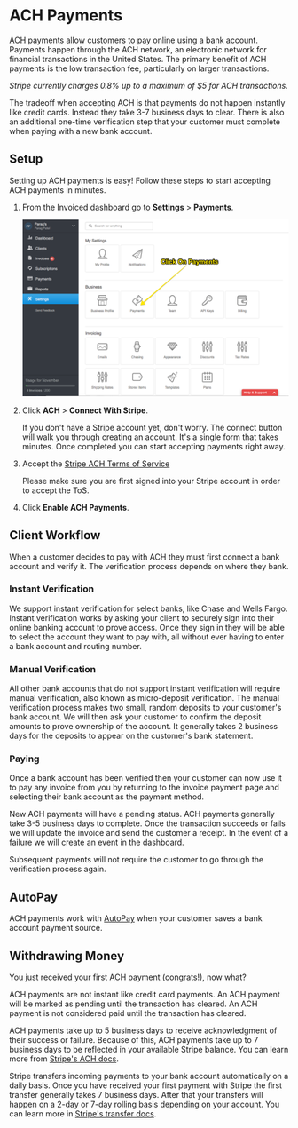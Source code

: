 # ACH Payments

[ACH](https://en.wikipedia.org/wiki/Automated_Clearing_House) payments allow customers to pay online using a bank account. Payments happen through the ACH network, an electronic network for financial transactions in the United States. The primary benefit of ACH payments is the low transaction fee, particularly on larger transactions.

*Stripe currently charges *0.8%* up to a maximum of *$5* for ACH transactions.*

The tradeoff when accepting ACH is that payments do not happen instantly like credit cards. Instead they take 3-7 business days to clear. There is also an additional one-time verification step that your customer must complete when paying with a new bank account.

## Setup

Setting up ACH payments is easy! Follow these steps to start accepting ACH payments in minutes.

1. From the Invoiced dashboard go to **Settings** > **Payments**.

   [![Online Payments](../img/invoice-online-payments.png)](../img/invoice-online-payments.png)

2. Click **ACH** > **Connect With Stripe**.

   If you don't have a Stripe account yet, don't worry. The connect button will walk you through creating an account. It's a single form that takes minutes. Once completed you can start accepting payments right away.

3. Accept the [Stripe ACH Terms of Service](https://stripe.com/docs/ach)

   Please make sure you are first signed into your Stripe account in order to accept the ToS. 

4. Click **Enable ACH Payments**.

## Client Workflow

When a customer decides to pay with ACH they must first connect a bank account and verify it. The verification process depends on where they bank.

### Instant Verification

We support instant verification for select banks, like Chase and Wells Fargo. Instant verification works by asking your client to securely sign into their online banking account to prove access. Once they sign in they will be able to select the account they want to pay with, all without ever having to enter a bank account and routing number.

### Manual Verification

All other bank accounts that do not support instant verification will require manual verification, also known as micro-deposit verification. The manual verification process makes two small, random deposits to your customer's bank account. We will then ask your customer to confirm the deposit amounts to prove ownership of the account. It generally takes 2 business days for the deposits to appear on the customer's bank statement.

### Paying

Once a bank account has been verified then your customer can now use it to pay any invoice from you by returning to the invoice payment page and selecting their bank account as the payment method.

New ACH payments will have a pending status. ACH payments generally take 3-5 business days to complete. Once the transaction succeeds or fails we will update the invoice and send the customer a receipt. In the event of a failure we will create an event in the dashboard.

Subsequent payments will not require the customer to go through the verification process again.

## AutoPay

ACH payments work with [AutoPay](/docs/guides/autopay) when your customer saves a bank account payment source.

## Withdrawing Money

You just received your first ACH payment (congrats!), now what?

ACH payments are not instant like credit card payments. An ACH payment will be marked as pending until the transaction has cleared. An ACH payment is not considered paid until the transaction has cleared.

ACH payments take up to 5 business days to receive acknowledgment of their success or failure. Because of this, ACH payments take up to 7 business days to be reflected in your available Stripe balance. You can learn more from [Stripe's ACH docs](https://stripe.com/docs/ach).

Stripe transfers incoming payments to your bank account automatically on a daily basis. Once you have received your first payment with Stripe the first transfer generally takes 7 business days. After that your transfers will happen on a 2-day or 7-day rolling basis depending on your account. You can learn more in [Stripe's transfer docs](https://stripe.com/help/transfers).
